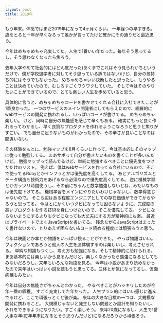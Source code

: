 ```yaml
---
layout: post
title: 2019年
---
```


もう年末。体感ではまだ2019年になって4ヶ月くらい。
一年経つの早すぎる。
歳をとると一年が早くなるって誰かが言ってたけど確かにその通りだと最近思う。

今年はめちゃめちゃ充実してた。人生で1番いい年だった。毎年そう思ってるし、そう思わなくなったら焦ろう。

去年大学やめて社会的にはどん底だった(あくまでこれはそう見られがちというだけで、僕が学校退学者に対してそう思っている訳ではない)けど、自分の気持ち的にはそうでもなかった。
めちゃめちゃいい決断したと思ったし、もうやることは決めていたので、むしろすごくワクワクしていた。
そして今はそのやりたいことができているので、とても楽しい人生を歩めていると思う。

具体的に言うと、めちゃめちゃコードを書かせてくれる会社に入社できたことが1番良かった。
一つのサービスのメイン開発者にしてもらえたので、網羅的にwebサービスの開発に携われるし、いっぱいコードが書けてる。
めちゃめちゃ楽しい。
けど、同時に自分の無能感を感じて辛くもある。
確実にもっと良く作れるってわかるし、早く良質なプロダクトを作れるようになろうと思うと焦りがすごい。
でも自分に足りないものがわかったので、その辛さが良いことなのは間違いない。

その経験をもとに、勉強マップを8月くらいに作って、今は基本的にそのマップに従って勉強してる。
まあサボって自分が書きたいものを書くことが多いんだけど。
勉強マップって読んでるけど、単純に勉強するべきことに優先度をつけただけのリスト。
例えば、僕はwebサービスを作ってる会社にいるので、そこで使ってるRubyとかインフラとかは優先度を高くしてる。
あとアルゴリズムとデータ構造も技術力をあげるなら必須なので優先度高くしてる。
逆に機械学習とかガッツリ時間使うし、その前にちゃんと数学勉強しないとね、みたいなものは優先度下げてる。
機械学習をメインにやりたいわけじゃないし、数学得意じゃないので。
そこら辺はある程度エンジニアとしての存在価値ができてからやろうと思ってる。
今はとにかくいつクビになっても困らないように、完成度の高いプロダクトを作る技術を身につけたいので、そこを優先してる。
クビにならないようにするよりもクビになっても大丈夫にする方が精神的にも楽。
最近はプライベートでよくJavaScriptを書いてる。
残念ながらJavaScriptはまったく書けないので、とりあえず困らない&コード読める程度には頑張ろうと思う。

今年は映画とか本とか物語をいっぱい観ることができた。
やっぱ物語はいい。フィクションであろうと他人の人生を追体験するのは楽しいし、考えさせられる。
単純な知識もつくし、考え方も勉強になる。そして精神的に助けられる。
まあ基本的には楽しいから見るんだけど。楽しくなかったら勉強になるとしてもみないだろうし。来年もいろんな物語を見る。
今年は小説があまり読めなかったので来年はいっぱい小説を読もうと思ってる。三体とか気になってるし、仮面病棟もみたい。

今年は自分の無能さがちゃんとわかった。
やるべきことがハッキリしたのが今年一番の収穫。
すごく充実してた年だった。
人生プラン的にはいい感じに進んでるけど、ここで頑張っとくと後が楽。
来年の大きな目標の一つは、大規模な開発に携わること。
大規模じゃないと発生しない問題とか設計を知りたいし、それをできるようになりたい。すごく楽しそう。
来年20歳になるし、人生で1番大事な年(毎年年末になるとそう思うんだけど)になるだろうから頑張ろう。
